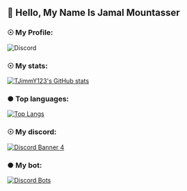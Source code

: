 ## 💨 Hello, My Name Is Jamal Mountasser

### ☉ My Profile:
![Discord](https://discord.c99.nl/widget/theme-3/479183494958940161.png)
### ☉ My stats:
[![TJimmY123's GitHub stats](https://github-readme-stats.vercel.app/api?username=TJimmY123&show_icons=true&theme=tokyonight)](https://github.com/TJimmY123?tab=repositories)

### ● Top languages:
[![Top Langs](https://github-readme-stats.vercel.app/api/top-langs/?username=TJimmY123&theme=dark&layout=compact)](https://github.com/anuraghazra/github-readme-stats)

### ☉ My discord:
[![Discord Banner 4](https://discordapp.com/api/guilds/778956850938642455/widget.png?style=banner4)](https://discord.gg/nzVZByFmWc)

### ● My bot:
[![Discord Bots](https://top.gg/api/widget/645561062271352833.svg)](https://discordbotlist.com/bots/jimmusic)
